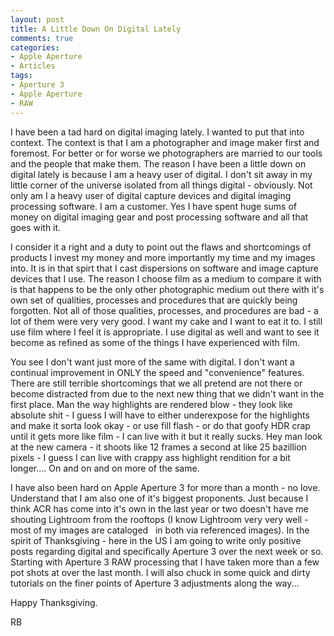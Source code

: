 ```yaml
---
layout: post
title: A Little Down On Digital Lately
comments: true
categories:
- Apple Aperture
- Articles
tags:
- Aperture 3
- Apple Aperture
- RAW
---
```

I have been a tad hard on digital imaging lately. I wanted to put that into context. The context is that I am a photographer and image maker first and foremost. For better or for worse we photographers are married to our tools and the people that make them. The reason I have been a little down on digital lately is because I am a heavy user of digital. I don't sit away in my little corner of the universe isolated from all things digital - obviously. Not only am I a heavy user of digital capture devices and digital imaging processing software. I am a customer. Yes I have spent huge sums of money on digital imaging gear and post processing software and all that goes with it.

I consider it a right and a duty to point out the flaws and shortcomings of products I invest my money and more importantly my time and my images into. It is in that spirt that I cast dispersions on software and image capture devices that I use. The reason I choose film as a medium to compare it with is that happens to be the only other photographic medium out there with it's own set of qualities, processes and procedures that are quickly being forgotten. Not all of those qualities, processes, and procedures are bad - a lot of them were very very good. I want my cake and I want to eat it to. I still use film where I feel it is appropriate. I use digital as well and want to see it become as refined as some of the things I have experienced with film.

You see I don't want just more of the same with digital. I don't want a continual improvement in ONLY the speed and "convenience" features. There are still terrible shortcomings that we all pretend are not there or become distracted from due to the next new thing that we didn't want in the first place. Man the way highlights are rendered blow - they look like absolute shit - I guess I will have to either underexpose for the highlights and make it sorta look okay - or use fill flash - or do that goofy HDR crap until it gets more like film - I can live with it but it really sucks. Hey man look at the new camera - it shoots like 12 frames a second at like 25 bazillion pixels - I guess I can live with crappy ass highlight rendition for a bit longer.... On and on and on more of the same.

I have also been hard on Apple Aperture 3 for more than a month - no love. Understand that I am also one of it's biggest proponents. Just because I think ACR has come into it's own in the last year or two doesn't have me shouting Lightroom from the rooftops (I know Lightroom very very well - most of my images are cataloged   in both via referenced images). In the spirit of Thanksgiving - here in the US I am going to write only positive posts regarding digital and specifically Aperture 3 over the next week or so. Starting with Aperture 3 RAW processing that I have taken more than a few pot shots at over the last month. I will also chuck in some quick and dirty tutorials on the finer points of Aperture 3 adjustments along the way...

Happy Thanksgiving.

RB